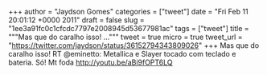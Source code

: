 
+++
author = "Jaydson Gomes"
categories = ["tweet"]
date = "Fri Feb 11 20:01:12 +0000 2011"
draft = false
slug = "1ee3a91fc0c1cfcdc7797e2008945d53677981ac"
tags = ["tweet"]
title = """Mas que do caralho isso! ..."""
tweet = true
micro = true
tweet_url = "https://twitter.com/jaydson/status/36152794343809026"
+++
Mas que do caralho isso! RT @eminetto: Metallica e Slayer tocado com teclado e bateria. Só! Mt foda  http://youtu.be/aBi9fOPT6LQ
